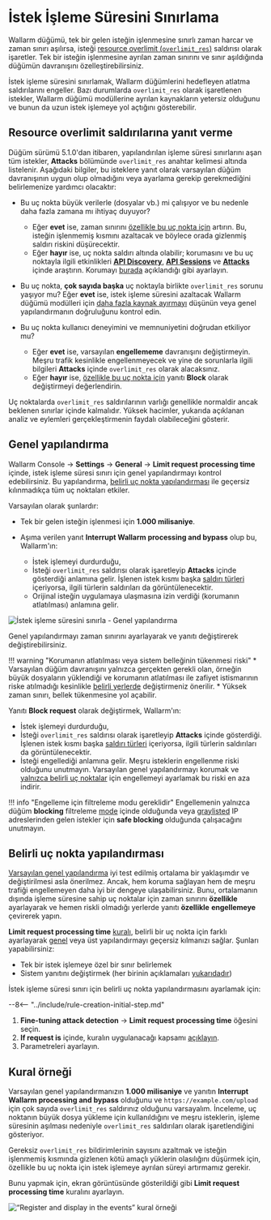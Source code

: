 [api-discovery-enable-link]:    ../../api-discovery/setup.md#enable

# İstek İşleme Süresini Sınırlama

Wallarm düğümü, tek bir gelen isteğin işlenmesine sınırlı zaman harcar ve zaman sınırı aşılırsa, isteği [resource overlimit (`overlimit_res`)](../../attacks-vulns-list.md#resource-overlimit) saldırısı olarak işaretler. Tek bir isteğin işlenmesine ayrılan zaman sınırını ve sınır aşıldığında düğümün davranışını özelleştirebilirsiniz.

İstek işleme süresini sınırlamak, Wallarm düğümlerini hedefleyen atlatma saldırılarını engeller. Bazı durumlarda `overlimit_res` olarak işaretlenen istekler, Wallarm düğümü modüllerine ayrılan kaynakların yetersiz olduğunu ve bunun da uzun istek işlemeye yol açtığını gösterebilir.

## Resource overlimit saldırılarına yanıt verme

Düğüm sürümü 5.1.0'dan itibaren, yapılandırılan işleme süresi sınırlarını aşan tüm istekler, **Attacks** bölümünde `overlimit_res` anahtar kelimesi altında listelenir. Aşağıdaki bilgiler, bu isteklere yanıt olarak varsayılan düğüm davranışının uygun olup olmadığını veya ayarlama gerekip gerekmediğini belirlemenize yardımcı olacaktır:

* Bu uç nokta büyük verilerle (dosyalar vb.) mi çalışıyor ve bu nedenle daha fazla zamana mı ihtiyaç duyuyor?

    * Eğer **evet** ise, zaman sınırını [özellikle bu uç nokta için](#specific-endpoint-configuration) artırın. Bu, isteğin işlenmemiş kısmını azaltacak ve böylece orada gizlenmiş saldırı riskini düşürecektir.
    * Eğer **hayır** ise, uç nokta saldırı altında olabilir; korumasını ve bu uç noktayla ilgili etkinlikleri [**API Discovery**](../../api-discovery/overview.md), [**API Sessions**](../../api-sessions/overview.md) ve [**Attacks**](../../user-guides/events/check-attack.md) içinde araştırın. Korumayı [burada](../../user-guides/events/check-attack.md#responding-to-attacks) açıklandığı gibi ayarlayın.

* Bu uç nokta, **çok sayıda başka** uç noktayla birlikte `overlimit_res` sorunu yaşıyor mu? Eğer **evet** ise, istek işleme süresini azaltacak Wallarm düğümü modülleri için [daha fazla kaynak ayırmayı](../../admin-en/configuration-guides/allocate-resources-for-node.md) düşünün veya genel yapılandırmanın doğruluğunu kontrol edin.

* Bu uç nokta kullanıcı deneyimini ve memnuniyetini doğrudan etkiliyor mu?

    * Eğer **evet** ise, varsayılan **engellememe** davranışını değiştirmeyin. Meşru trafik kesinlikle engellenmeyecek ve yine de sorunlarla ilgili bilgileri **Attacks** içinde `overlimit_res` olarak alacaksınız.
    * Eğer **hayır** ise, [özellikle bu uç nokta için](#specific-endpoint-configuration) yanıtı **Block** olarak değiştirmeyi değerlendirin.

Uç noktalarda `overlimit_res` saldırılarının varlığı genellikle normaldir ancak beklenen sınırlar içinde kalmalıdır. Yüksek hacimler, yukarıda açıklanan analiz ve eylemleri gerçekleştirmenin faydalı olabileceğini gösterir.

<a name="general-configuration"></a>
## Genel yapılandırma

Wallarm Console → **Settings** → **General** → **Limit request processing time** içinde, istek işleme süresi sınırı için genel yapılandırmayı kontrol edebilirsiniz. Bu yapılandırma, [belirli uç nokta yapılandırması](#specific-endpoint-configuration) ile geçersiz kılınmadıkça tüm uç noktaları etkiler.

Varsayılan olarak şunlardır: 

* Tek bir gelen isteğin işlenmesi için **1.000 milisaniye**.
* Aşıma verilen yanıt **Interrupt Wallarm processing and bypass** olup bu, Wallarm'ın: 

    * İstek işlemeyi durdurduğu,
    * İsteği `overlimit_res` saldırısı olarak işaretleyip **Attacks** içinde gösterdiği anlamına gelir. İşlenen istek kısmı başka [saldırı türleri](../../attacks-vulns-list.md) içeriyorsa, ilgili türlerin saldırıları da görüntülenecektir.
    * Orijinal isteğin uygulamaya ulaşmasına izin verdiği (korumanın atlatılması) anlamına gelir.<!-- Note that the application has the risk to be exploited by the attacks included in both processed and unprocessed request parts. The default general configuration and [adjusting for specific endpoints](#specific-endpoint-configuration) minimizes this risk.-->

![İstek işleme süresini sınırla - Genel yapılandırma](../../images/user-guides/rules/fine-tune-overlimit-detection-generic.png)

Genel yapılandırmayı zaman sınırını ayarlayarak ve yanıtı değiştirerek değiştirebilirsiniz.

!!! warning "Korumanın atlatılması veya sistem belleğinin tükenmesi riski"
    * Varsayılan düğüm davranışını yalnızca gerçekten gerekli olan, örneğin büyük dosyaların yüklendiği ve korumanın atlatılması ile zafiyet istismarının riske atılmadığı kesinlikle [belirli yerlerde](#specific-endpoint-configuration) değiştirmeniz önerilir.
    * Yüksek zaman sınırı, bellek tükenmesine yol açabilir.

Yanıtı **Block request** olarak değiştirmek, Wallarm'ın: 

* İstek işlemeyi durdurduğu,
* İsteği `overlimit_res` saldırısı olarak işaretleyip **Attacks** içinde gösterdiği. İşlenen istek kısmı başka [saldırı türleri](../../attacks-vulns-list.md) içeriyorsa, ilgili türlerin saldırıları da görüntülenecektir.
* İsteği engellediği anlamına gelir. Meşru isteklerin engellenme riski olduğunu unutmayın. Varsayılan genel yapılandırmayı korumak ve [yalnızca belirli uç noktalar](#specific-endpoint-configuration) için engellemeyi ayarlamak bu riski en aza indirir.

!!! info "Engelleme için filtreleme modu gereklidir"
    Engellemenin yalnızca düğüm **blocking** filtreleme [mode](../../admin-en/configure-wallarm-mode.md) içinde olduğunda veya [graylisted](../ip-lists/overview.md) IP adreslerinden gelen istekler için **safe blocking** olduğunda çalışacağını unutmayın.

<a name="specific-endpoint-configuration"></a>
## Belirli uç nokta yapılandırması

[Varsayılan genel yapılandırma](#general-configuration) iyi test edilmiş ortalama bir yaklaşımdır ve değiştirilmesi asla önerilmez. Ancak, hem koruma sağlayan hem de meşru trafiği engellemeyen daha iyi bir dengeye ulaşabilirsiniz. Bunu, ortalamanın dışında işleme süresine sahip uç noktalar için zaman sınırını **özellikle** ayarlayarak ve hemen riskli olmadığı yerlerde yanıtı **özellikle** **engellemeye** çevirerek yapın.

**Limit request processing time** [kuralı](../../user-guides/rules/rules.md), belirli bir uç nokta için farklı ayarlayarak [genel](#general-configuration) veya üst yapılandırmayı geçersiz kılmanızı sağlar. Şunları yapabilirsiniz:

* Tek bir istek işlemeye özel bir sınır belirlemek
* Sistem yanıtını değiştirmek (her birinin açıklamaları [yukarıdadır](#general-configuration))

İstek işleme süresi sınırı için belirli uç nokta yapılandırmasını ayarlamak için:

--8<-- "../include/rule-creation-initial-step.md"
1. **Fine-tuning attack detection** → **Limit request processing time** öğesini seçin.
1. **If request is** içinde, kuralın uygulanacağı kapsamı [açıklayın](rules.md#configuring).
1. Parametreleri ayarlayın.

## Kural örneği

Varsayılan genel yapılandırmanızın **1.000 milisaniye** ve yanıtın **Interrupt Wallarm processing and bypass** olduğunu ve `https://example.com/upload` için çok sayıda `overlimit_res` saldırınız olduğunu varsayalım. İnceleme, uç noktanın büyük dosya yükleme için kullanıldığını ve meşru isteklerin, işleme süresinin aşılması nedeniyle `overlimit_res` saldırıları olarak işaretlendiğini gösteriyor.

Gereksiz `overlimit_res` bildirimlerinin sayısını azaltmak ve isteğin işlenmemiş kısmında gizlenen kötü amaçlı yüklerin olasılığını düşürmek için, özellikle bu uç nokta için istek işlemeye ayrılan süreyi artırmamız gerekir.

Bunu yapmak için, ekran görüntüsünde gösterildiği gibi **Limit request processing time** kuralını ayarlayın.

![“Register and display in the events” kural örneği](../../images/user-guides/rules/fine-tune-overlimit-detection-example.png)